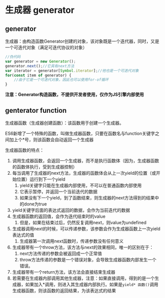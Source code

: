 # 生成器 generator

## generator

生成器：由构造函数Generator创建的对象，该对象既是一个迭代器，同时，又是一个可迭代对象（满足可迭代协议的对象）

```js
//伪代码
var generator = new Generator();
generator.next();//它具有next方法
var iterator = generator[Symbol.iterator];//他也是一个可迭代对象
for(const item of generator) {
    //由于它是一个可迭代对象，因此也可以使用for-of循环
}
```

**注意：Generator构造函数，不提供开发者使用，仅作为JS引擎内部使用**

## genterator function

生成器函数（生成器创建函数）：该函数用于创建一个生成器。

ES6新增了一个特殊的函数，叫做生成器函数，只要在函数名与function关键字之间加上个*号，则该函数会自动返回一个生成器

生成器函数的特点：

1. 调用生成器函数，会返回一个生成器，而不是执行函数体（因为，生成器函数的函数体执行，受到生成器控制）
2. 每当调用了生成器的next方法，生成器的函数体会从上一次yield的位置（或开始位置）运行到下一个yield
    1. yield关键字只能在生成器内部使用，不可以在普通函数内部使用
    2. 它表示暂停，并返回一个当前迭代的数据
    3. 如果没有下一个yield，到了函数结束，则生成器的next方法得到的结果中的done为true
3. yield关键字后面的表达式返回的数据，会作为当前迭代的数据
4. 生成器函数的返回值，会作为迭代结束时的value
    1. 但是，如果在结束过后，仍然反复调用next，则value为undefined
5. 生成器调用next的时候，可以传递参数，该参数会作为生成器函数上一次yield表达式的值
    1. 生成器第一次调用next函数时，传递参数没有任何意义
6. 生成器带有一个throw方法，该方法与next的效果相同，唯一的区别在于：    
    1. next方法传递的参数会被返回成一个正常值
    2. throw方法传递的参数是一个错误对象，会导致生成器函数内部发生一个错误。
7. 生成器带有一个return方法，该方法会直接结束生成器
8. 若需要在生成器内部调用其他生成器，注意：如果直接调用，得到的是一个生成器，如果加入*调用，则进入其生成器内部执行。如果是```yield* 函数()```调用生成器函数，则该函数的返回结果，为该表达式的结果